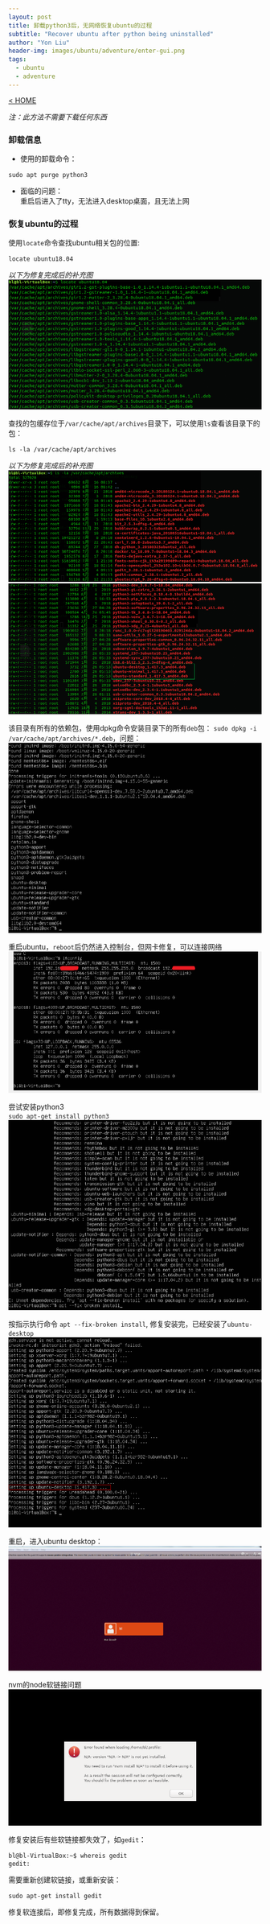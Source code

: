```yaml
---
layout: post
title: 卸载python3后，无网络恢复ubuntu的过程
subtitle: "Recover ubuntu after python being uninstalled"
author: "Yon Liu"
header-img: images/ubuntu/adventure/enter-gui.png
tags:
  - ubuntu
  - adventure
---
```

[< HOME](https://zi-l.github.io)  

*注：此方法不需要下载任何东西*   


### 卸载信息
- 使用的卸载命令：  
```
sudo apt purge python3
```

- 面临的问题：  
重启后进入了tty，无法进入desktop桌面，且无法上网


### 恢复ubuntu的过程

使用`locate`命令查找ubuntu相关包的位置:
```
locate ubuntu18.04
```
*以下为修复完成后的补充图*  
![](/images/ubuntu/adventure/search-ubuntu-archives.png)


查找的包缓存位于`/var/cache/apt/archives`目录下，可以使用`ls`查看该目录下的包：
```
ls -la /var/cache/apt/archives
```
*以下为修复完成后的补充图*  
![](/images/ubuntu/adventure/list-ubuntu-archives.png)   
![](/images/ubuntu/adventure/list-ubuntu-archives-ubuntu-packages.png)

该目录有所有的依赖包，使用dpkg命令安装目录下的所有`deb`包：
`sudo dpkg -i /var/cache/apt/archives/*.deb`，问题：   
![](/images/ubuntu/adventure/dpkg-install-deb-binary.png)

重启ubuntu，`reboot`后仍然进入控制台，但网卡修复，可以连接网络  
![](/images/ubuntu/adventure/reboot-after-deb-being-installed.png)


尝试安装python3  
`sudo apt-get install python3`  
![](/images/ubuntu/adventure/tried-to-install-python3.png)

按指示执行命令
`apt --fix-broken install`, 修复安装完，已经安装了`ubuntu-desktop`
![](/images/ubuntu/adventure/fix-broken-install.png)

重启，进入ubuntu desktop：
![](/images/ubuntu/adventure/enter-gui.png)

nvm的node软链接问题
![](/images/ubuntu/adventure/nvm-link-issue-with-node.png)


修复安装后有些软链接都失效了，如`gedit`：
```
bl@bl-VirtualBox:~$ whereis gedit
gedit:
```
需要重新创建软链接，或重新安装：
```
sudo apt-get install gedit
```
修复软连接后，即修复完成，所有数据得到保留。
